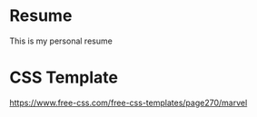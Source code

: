 # Resume
This is my personal resume

# CSS Template
  https://www.free-css.com/free-css-templates/page270/marvel
